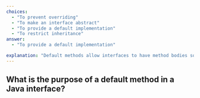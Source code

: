 ```yaml
---
choices:
  - "To prevent overriding"
  - "To make an interface abstract"
  - "To provide a default implementation"
  - "To restrict inheritance"
answer:
  - "To provide a default implementation"

explanation: "Default methods allow interfaces to have method bodies so that new functionality can be added without breaking existing implementations."
---
```


## What is the purpose of a default method in a Java interface?
